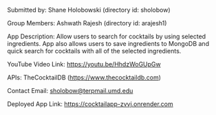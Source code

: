 Submitted by: Shane Holobowski (directory id: sholobow)

Group Members: Ashwath Rajesh (directory id: arajesh1)

App Description: Allow users to search for cocktails by using selected ingredients. App also allows users
to save ingredients to MongoDB and quick search for cocktails with all of the selected ingredients.

YouTube Video Link: https://youtu.be/HhdzWoGUpGw

APIs: TheCocktailDB (https://www.thecocktaildb.com)

Contact Email:  sholobow@terpmail.umd.edu

Deployed App Link: https://cocktailapp-zvvj.onrender.com